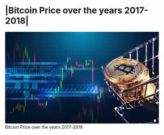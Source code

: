 # |Bitcoin Price over the years 2017-2018|
<a href=""><img src="img/pic1.jpg" width="1000px"  height="300"></a><br>
Bitcoin Price over the years 2017-2018
